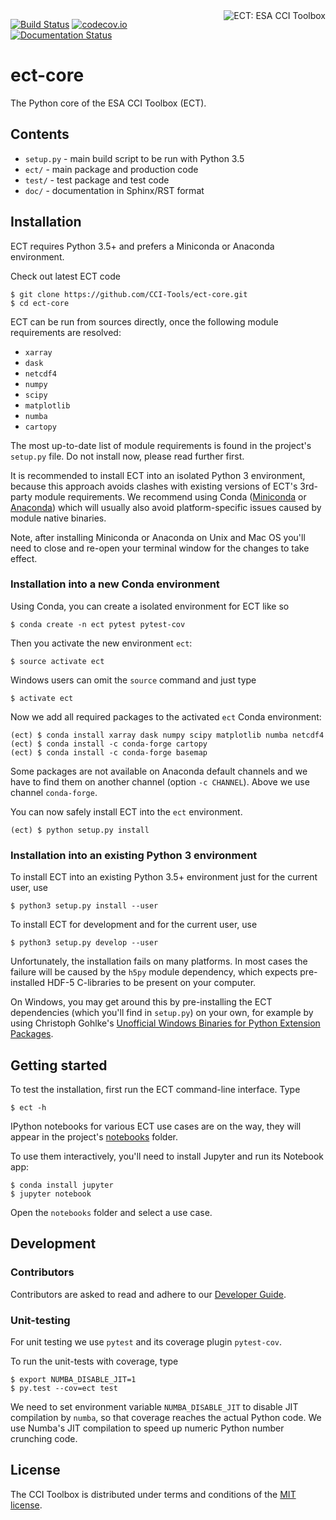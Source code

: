 <img alt="ECT: ESA CCI Toolbox" align="right" src="https://raw.githubusercontent.com/CCI-Tools/ect-core/master/doc/source/_static/logo/cci-toolbox-logo-latex.jpg" />


[![Build Status](https://travis-ci.org/CCI-Tools/ect-core.svg?branch=master)](https://travis-ci.org/CCI-Tools/ect-core)
[![codecov.io](https://codecov.io/github/CCI-Tools/ect-core/coverage.svg?branch=master)](https://codecov.io/github/CCI-Tools/ect-core?branch=master)
[![Documentation Status](https://readthedocs.org/projects/ect-core/badge/?version=latest)](http://ect-core.readthedocs.io/en/latest/?badge=latest)
                
# ect-core

The Python core of the ESA CCI Toolbox (ECT).

## Contents

* `setup.py` - main build script to be run with Python 3.5
* `ect/` - main package and production code
* `test/` - test package and test code
* `doc/` - documentation in Sphinx/RST format

## Installation

ECT requires Python 3.5+ and prefers a Miniconda or Anaconda environment.

Check out latest ECT code 

    $ git clone https://github.com/CCI-Tools/ect-core.git
    $ cd ect-core

ECT can be run from sources directly, once the following module requirements are resolved:

* `xarray`
* `dask`
* `netcdf4`
* `numpy`
* `scipy`
* `matplotlib`
* `numba`
* `cartopy`

The most up-to-date list of module requirements is found in the project's `setup.py` file. Do not install now, please read further first.

It is recommended to install ECT into an isolated Python 3 environment, because this approach avoids clashes 
with existing versions of ECT's 3rd-party module requirements. We recommend using Conda 
([Miniconda](http://conda.pydata.org/miniconda.html) or [Anaconda](https://www.continuum.io/downloads)) 
which will usually also avoid platform-specific issues caused by module native binaries.

Note, after installing Miniconda or Anaconda on Unix and Mac OS you'll need to close and re-open your terminal window for the changes to take effect.

### Installation into a new Conda environment 

Using Conda, you can create a isolated environment for ECT like so

    $ conda create -n ect pytest pytest-cov
    
Then you activate the new environment `ect`:
     
    $ source activate ect
    
Windows users can omit the `source` command and just type 

    $ activate ect

Now we add all required packages to the activated `ect` Conda environment:

    (ect) $ conda install xarray dask numpy scipy matplotlib numba netcdf4
    (ect) $ conda install -c conda-forge cartopy
    (ect) $ conda install -c conda-forge basemap

Some packages are not available on Anaconda default channels and we have to find them on
another channel (option `-c CHANNEL`). Above we use channel `conda-forge`. 

You can now safely install ECT into the `ect` environment.
    
    (ect) $ python setup.py install
    
### Installation into an existing Python 3 environment 

To install ECT into an existing Python 3.5+ environment just for the current user, use

    $ python3 setup.py install --user
    
To install ECT for development and for the current user, use

    $ python3 setup.py develop --user

Unfortunately, the installation fails on many platforms. In most cases the failure will be caused by the 
`h5py` module dependency, which expects pre-installed HDF-5 C-libraries to be present on your computer. 

On Windows, you may get around this by pre-installing the ECT dependencies (which you'll find in `setup.py`) 
on your own, for example by using Christoph Gohlke's 
[Unofficial Windows Binaries for Python Extension Packages](http://www.lfd.uci.edu/~gohlke/pythonlibs/).

## Getting started

To test the installation, first run the ECT command-line interface. Type
    
    $ ect -h

IPython notebooks for various ECT use cases are on the way, they will appear in the project's
[notebooks](https://github.com/CCI-Tools/ect-core/tree/master/notebooks) folder.

To use them interactively, you'll need to install Jupyter and run its Notebook app:

    $ conda install jupyter
    $ jupyter notebook

Open the `notebooks` folder and select a use case.


## Development

### Contributors

Contributors are asked to read and adhere to our [Developer Guide](https://github.com/CCI-Tools/ect-core/wiki/Developer-Guide).

### Unit-testing

For unit testing we use `pytest` and its coverage plugin `pytest-cov`.

To run the unit-tests with coverage, type

    $ export NUMBA_DISABLE_JIT=1
    $ py.test --cov=ect test
    
We need to set environment variable `NUMBA_DISABLE_JIT` to disable JIT compilation by `numba`, so that 
coverage reaches the actual Python code. We use Numba's JIT compilation to speed up numeric Python 
number crunching code.


## License

The CCI Toolbox is distributed under terms and conditions of the [MIT license](https://opensource.org/licenses/MIT).
